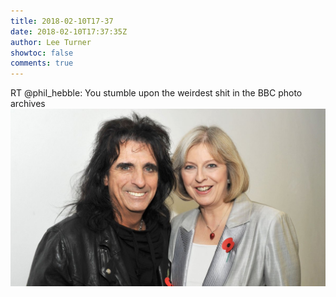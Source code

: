 ```yaml
---
title: 2018-02-10T17-37
date: 2018-02-10T17:37:35Z
author: Lee Turner
showtoc: false
comments: true
---
```


RT @phil_hebble: You stumble upon the weirdest shit in the BBC photo archives ![](/img/x//962380037759610880-DVcZZIzWkAEdO3B.jpg)

